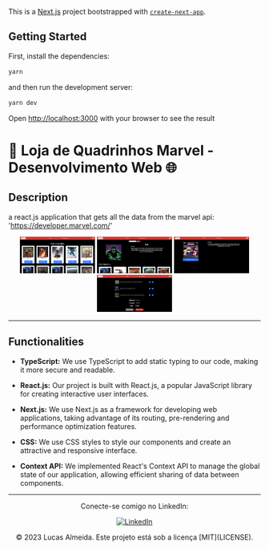 This is a [Next.js](https://nextjs.org/) project bootstrapped with [`create-next-app`](https://github.com/vercel/next.js/tree/canary/packages/create-next-app).

## Getting Started

First, install the dependencies:

```bash
yarn
```

and then run the development server:

```bash
yarn dev
```

Open [http://localhost:3000](http://localhost:3000) with your browser to see the result

# 🚀 Loja de Quadrinhos Marvel - Desenvolvimento Web 🌐


## Description

a react.js application that gets all the data from the marvel api: 'https://developer.marvel.com/'


<p align="center">
  <a rel="noopener" target="_blank"><img width="150" src="./src/assets/images/homepage.png" alt="home"></a>
   <a rel="noopener" target="_blank"><img width="150" src="./src/assets/images/heropage.png" alt="hero"></a>
    <a rel="noopener" target="_blank"><img width="150" src="./src/assets/images/comicpage.png" alt="comic"></a>
    <a rel="noopener" target="_blank"><img width="150" src="./src/assets/images/paymentpage.png" alt="payment"></a>
</p>

---
## Functionalities

- **TypeScript:** We use TypeScript to add static typing to our code, making it more secure and readable.

- **React.js:** Our project is built with React.js, a popular JavaScript library for creating interactive user interfaces.

- **Next.js:** We use Next.js as a framework for developing web applications, taking advantage of its routing, pre-rendering and performance optimization features.

- **CSS:** We use CSS styles to style our components and create an attractive and responsive interface.

- **Context API:** We implemented React's Context API to manage the global state of our application, allowing efficient sharing of data between components.


---
<p align="center">
  Conecte-se comigo no LinkedIn:
</p>
<p align="center">
  <a href="https://www.linkedin.com/in/lucas-almeida-5280b9206/" target="_blank">
    <img src="https://img.shields.io/badge/LinkedIn-0077B5?style=for-the-badge&logo=linkedin&logoColor=white" alt="LinkedIn">
  </a>
</p>
<p align="center">
  &copy; 2023 Lucas Almeida. Este projeto está sob a licença [MIT](LICENSE).
</p>

